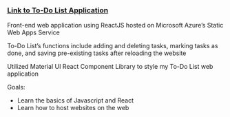 ### [Link to To-Do List Application](https://wonderful-beach-0cbb32e10.2.azurestaticapps.net/)

Front-end web application using ReactJS hosted on Microsoft Azure’s Static Web Apps Service

To-Do List’s functions include adding and deleting tasks, marking tasks as done, and saving pre-existing tasks
after reloading the website

Utilized Material UI React Component Library to style my To-Do List web application

Goals:
* Learn the basics of Javascript and React
* Learn how to host websites on the web
